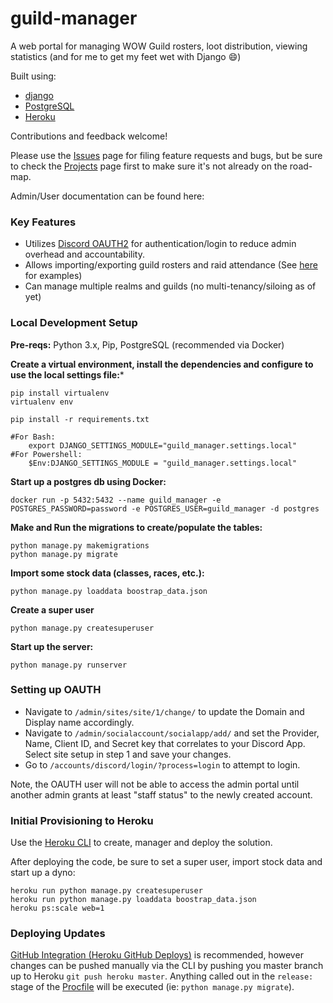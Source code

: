 # guild-manager
A web portal for managing WOW Guild rosters, loot distribution, viewing statistics (and for me to get my feet wet with Django :smile:)

Built using:
 * [django](https://www.djangoproject.com/)
 * [PostgreSQL](https://www.postgresql.org/)
 * [Heroku](https://www.heroku.com/)

Contributions and feedback welcome!

Please use the [Issues](https://github.com/rob-lynch/guild-manager/issues) page for filing feature requests and bugs, but be sure to check the [Projects](https://github.com/rob-lynch/guild-manager/projects/1) page first to make sure it's not already on the road-map.

Admin/User documentation can be found here:

### Key Features
* Utilizes [Discord OAUTH2](https://discordapp.com/developers/docs/topics/oauth2) for authentication/login to reduce admin overhead and accountability.
* Allows importing/exporting guild rosters and raid attendance (See [here](import_examples) for examples)
* Can manage multiple realms and guilds (no multi-tenancy/siloing as of yet)

### Local Development Setup
**Pre-reqs:** Python 3.x, Pip, PostgreSQL (recommended via Docker)

**Create a virtual environment, install the dependencies and configure to use the local settings file:***
```
pip install virtualenv 
virtualenv env

pip install -r requirements.txt

#For Bash:
    export DJANGO_SETTINGS_MODULE="guild_manager.settings.local" 
#For Powershell: 
    $Env:DJANGO_SETTINGS_MODULE = "guild_manager.settings.local"
```

**Start up a postgres db using Docker:**
```
docker run -p 5432:5432 --name guild_manager -e POSTGRES_PASSWORD=password -e POSTGRES_USER=guild_manager -d postgres
```

**Make and Run the migrations to create/populate the tables:**
```
python manage.py makemigrations
python manage.py migrate
```

**Import some stock data (classes, races, etc.):**
```
python manage.py loaddata boostrap_data.json
```

**Create a super user**
```
python manage.py createsuperuser
```

**Start up the server:**
```
python manage.py runserver
```

### Setting up OAUTH
* Navigate to `/admin/sites/site/1/change/` to update the Domain and Display name accordingly.
* Navigate to `/admin/socialaccount/socialapp/add/` and set the Provider, Name, Client ID, and Secret key that correlates to your Discord App. Select site setup in step 1 and save your changes.
* Go to `/accounts/discord/login/?process=login` to attempt to login.
  
Note, the OAUTH user will not be able to access the admin portal until another admin grants at least "staff status" to the newly created account.

### Initial Provisioning to Heroku
Use the [Heroku CLI](https://devcenter.heroku.com/articles/heroku-cli) to create, manager and deploy the solution.

After deploying the code, be sure to set a super user, import stock data and start up a dyno:
```
heroku run python manage.py createsuperuser
heroku run python manage.py loaddata boostrap_data.json
heroku ps:scale web=1
```

### Deploying Updates
[GitHub Integration (Heroku GitHub Deploys)](https://devcenter.heroku.com/articles/github-integration) is recommended, however changes can be pushed manually via the CLI by pushing you master branch up to Heroku `git push heroku master`. Anything called out in the `release:` stage of the [Procfile](Procfile) will be executed (ie: `python manage.py migrate`).